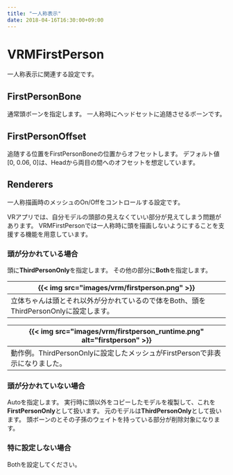 ```yaml
---
title: "一人称表示"
date: 2018-04-16T16:30:00+09:00
---
```


# VRMFirstPerson

一人称表示に関連する設定です。


## FirstPersonBone
通常頭ボーンを指定します。
一人称時にヘッドセットに追随させるボーンです。

## FirstPersonOffset
追随する位置をFirstPersonBoneの位置からオフセットします。
デフォルト値[0, 0.06, 0]は、Headから両目の間へのオフセットを想定しています。

## Renderers
一人称描画時のメッシュのOn/Offをコントロールする設定です。

VRアプリでは、自分モデルの頭部の見えなくていい部分が見えてしまう問題があります。
VRMFirstPersonでは一人称時に頭を描画しないようにすることを支援する機能を用意しています。

### 頭が分かれている場合

頭に**ThirdPersonOnly**を指定します。
その他の部分に**Both**を指定します。

|{{< img src="images/vrm/firstperson.png" >}}|
|-----|
|立体ちゃんは頭とそれ以外が分かれているので体をBoth、頭をThirdPersonOnlyに設定します。|

|{{< img src="images/vrm/firstperson_runtime.png" alt="firstperson" >}}|
|-----|
|動作例。ThirdPersonOnlyに設定したメッシュがFirstPersonで非表示になりました。|

### 頭が分かれていない場合

Autoを指定します。
実行時に頭以外をコピーしたモデルを複製して、これを**FirstPersonOnly**として扱います。
元のモデルは**ThirdPersonOnly**として扱います。
頭ボーンのとその子孫のウェイトを持っている部分が削除対象になります。

### 特に設定しない場合

Bothを設定してください。
